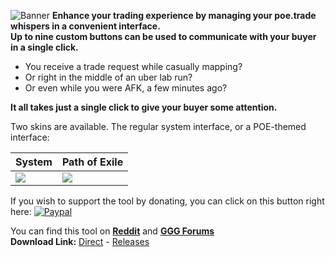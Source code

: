 ![Banner](https://raw.githubusercontent.com/lemasato/POE-Trades-Helper/dev/Resources/Others/ForumBanner_NoBackground.png)
**Enhance your trading experience by managing your poe.trade whispers in a convenient interface.**  
**Up to nine custom buttons can be used to communicate with your buyer in a single click.**  

- You receive a trade request while casually mapping?  
- Or right in the middle of an uber lab run?  
- Or even while you were AFK, a few minutes ago?  

**It all takes just a single click to give your buyer some attention.**

Two skins are available. The regular system interface, or a POE-themed interface:  

|System|Path of Exile|
|---|---|
|![](https://raw.githubusercontent.com/lemasato/POE-Trades-Companion/master/Screenshots/GUI%20Trades%20System.png) | ![](https://raw.githubusercontent.com/lemasato/POE-Trades-Companion/master/Screenshots/GUI%20Trades%20PathOfExile.png)|

If you wish to support the tool by donating, you can click on this button right here: [![Paypal](https://raw.githubusercontent.com/lemasato/POE-Trades-Companion/master/Resources/Others/DonatePaypal.png)](https://www.paypal.com/cgi-bin/webscr?cmd=_s-xclick&hosted_button_id=BSWU76BLQBMCU)


You can find this tool on **[Reddit](https://www.reddit.com/r/pathofexile/comments/57oo3h)** and **[GGG Forums](https://www.pathofexile.com/forum/view-thread/1755148)**  
**Download Link:** [Direct](https://raw.githubusercontent.com/lemasato/POE-Trades-Companion/master/POE%20Trades%20Companion.exe) - [Releases](https://github.com/lemasato/POE-Trades-Companion/releases/latest)
